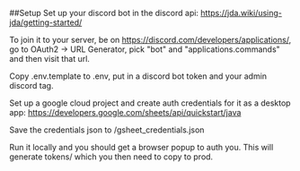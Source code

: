 ##Setup
Set up your discord bot in the discord api: https://jda.wiki/using-jda/getting-started/

To join it to your server, be on https://discord.com/developers/applications/, go to OAuth2 -> URL Generator, pick "bot" and "applications.commands" and then visit that url.


Copy .env.template to .env, put in a discord bot token and your admin discord tag.

Set up a google cloud project and create auth credentials for it as a desktop app: https://developers.google.com/sheets/api/quickstart/java

Save the credentials json to /gsheet_credentials.json

Run it locally and you should get a browser popup to auth you. This will generate tokens/ which you then need to copy to prod.


